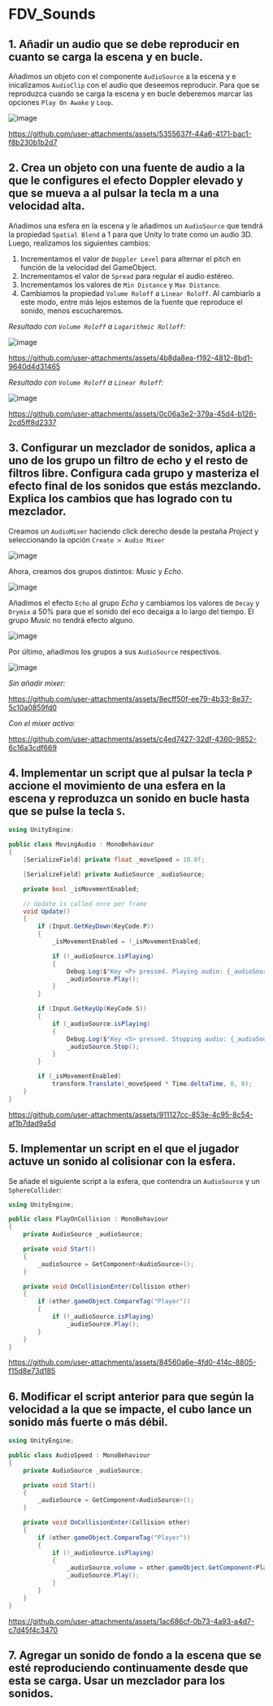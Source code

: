 # FDV_Sounds

## 1. Añadir un audio que se debe reproducir en cuanto se carga la escena y en bucle.

Añadimos un objeto con el componente `AudioSource` a la escena y e inicalizamos `AudioClip` con el audio que deseemos reproducir. Para que se reproduzca cuando se carga la escena y en bucle deberemos marcar las opciones `Play On Awake` y `Loop`.

![image](https://github.com/user-attachments/assets/ab3a7113-1c26-4526-8675-3985908923c9)


https://github.com/user-attachments/assets/5355637f-44a6-4171-bac1-f8b230b1b2d7


## 2. Crea un objeto con una fuente de audio a la que le configures el efecto Doppler elevado y que se mueva a al pulsar la tecla m a una velocidad alta.

Añadimos una esfera en la escena y le añadimos un `AudioSource` que tendrá la propiedad `Spatial Blend` a 1 para que Unity lo trate como un audio 3D. Luego, realizamos los siguientes cambios:

1. Incrementamos el valor de `Doppler Level` para alternar el pitch en función de la velocidad del GameObject.
2. Incrementamos el valor de `Spread` para regular el audio estéreo.
3. Incrementamos los valores de `Min Distance` y `Max Distance`.
4. Cambiamos la propiedad `Volume Roloff` a `Linear Roloff`. Al cambiarlo a este modo, entre más lejos estemos de la fuente que reproduce el sonido, menos escucharemos.

_Resultado con `Volume Roloff` a `Logarithmic Rolloff`:_

![image](https://github.com/user-attachments/assets/38838be1-4e48-4d2c-b023-1154d5e38810)

https://github.com/user-attachments/assets/4b8da8ea-f192-4812-8bd1-9640d4d31465


_Resultado con `Volume Roloff` a `Linear Roloff`:_

![image](https://github.com/user-attachments/assets/2b54649f-55e8-43fe-b1e9-220107f985f1)

https://github.com/user-attachments/assets/0c06a3e2-379a-45d4-b126-2cd5ff8d2337

## 3. Configurar un mezclador de sonidos, aplica a uno de los grupo un filtro de echo y el resto de filtros libre. Configura cada grupo y masteriza el efecto final de los sonidos que estás mezclando. Explica los cambios que has logrado con tu mezclador.

Creamos un `AudioMixer` haciendo click derecho desde la pestaña _Project_ y seleccionando la opción `Create > Audio Mixer`

![image](https://github.com/user-attachments/assets/b9d04895-c04d-4194-b5ad-681bd3b28b26)

Ahora, creamos dos grupos distintos: _Music_ y _Echo_.

![image](https://github.com/user-attachments/assets/8c4df56a-bde0-442d-95cf-475defab6518)

Añadimos el efecto `Echo` al grupo _Echo_ y cambiamos los valores de `Decay` y `Drymix` a 50% para que el sonido del eco decaiga a lo largo del tiempo. El grupo _Music_ no tendrá efecto alguno.

![image](https://github.com/user-attachments/assets/eab2a8a5-4853-40ac-9c0a-aca70bd4f451)

Por último, añadimos los grupos a sus `AudioSource` respectivos.

![image](https://github.com/user-attachments/assets/c8c5bafa-4703-4485-975a-8925dcb6d3af)

_Sin añadir mixer:_

https://github.com/user-attachments/assets/8ecff50f-ee79-4b33-8e37-5c10a0859fd0

_Con el mixer activo:_

https://github.com/user-attachments/assets/c4ed7427-32df-4360-9852-6c16a3cdf669

## 4. Implementar un script que al pulsar la tecla `P` accione el movimiento de una esfera en la escena y reproduzca un sonido en bucle hasta que se pulse la tecla `S`.

```c#
using UnityEngine;

public class MovingAudio : MonoBehaviour
{
    [SerializeField] private float _moveSpeed = 10.0f;

    [SerializeField] private AudioSource _audioSource;

    private bool _isMovementEnabled;

    // Update is called once per frame
    void Update()
    {
        if (Input.GetKeyDown(KeyCode.P))
        {
            _isMovementEnabled = !_isMovementEnabled;

            if (!_audioSource.isPlaying)
            {
                Debug.Log($"Key <P> pressed. Playing audio: {_audioSource.clip.name}");
                _audioSource.Play();
            }
        }

        if (Input.GetKeyUp(KeyCode.S))
        {
            if (_audioSource.isPlaying)
            {
                Debug.Log($"Key <S> pressed. Stopping audio: {_audioSource.clip.name}");
                _audioSource.Stop();
            }
        }

        if (_isMovementEnabled)
            transform.Translate(_moveSpeed * Time.deltaTime, 0, 0);
    }
}
```

https://github.com/user-attachments/assets/911127cc-853e-4c95-8c54-af1b7dad9a5d

## 5. Implementar un script en el que el jugador actuve un sonido al colisionar con la esfera.

Se añade el siguiente script a la esfera, que contendra un `AudioSource` y un `SphereCollider`:

```c#
using UnityEngine;

public class PlayOnCollision : MonoBehaviour
{
    private AudioSource _audioSource;

    private void Start()
    {
        _audioSource = GetComponent<AudioSource>();
    }

    private void OnCollisionEnter(Collision other)
    {
        if (other.gameObject.CompareTag("Player"))
        {
            if (!_audioSource.isPlaying)
                _audioSource.Play();
        }
    }
}
```

https://github.com/user-attachments/assets/84560a6e-4fd0-414c-8805-f15d8e73d185


## 6. Modificar el script anterior para que según la velocidad a la que se impacte, el cubo lance un sonido más fuerte o más débil.

```cs
using UnityEngine;

public class AudioSpeed : MonoBehaviour
{
    private AudioSource _audioSource;

    private void Start()
    {
        _audioSource = GetComponent<AudioSource>();
    }

    private void OnCollisionEnter(Collision other)
    {
        if (other.gameObject.CompareTag("Player"))
        {
            if (!_audioSource.isPlaying)
            {
                _audioSource.volume = other.gameObject.GetComponent<PlayerMovement>().MoveSpeed / 100;
                _audioSource.Play();
            }
        }
    }
}
```

https://github.com/user-attachments/assets/1ac686cf-0b73-4a93-a4d7-c7d45f4c3470

## 7. Agregar un sonido de fondo a la escena que se esté reproduciendo continuamente desde que esta se carga. Usar un mezclador para los sonidos.
